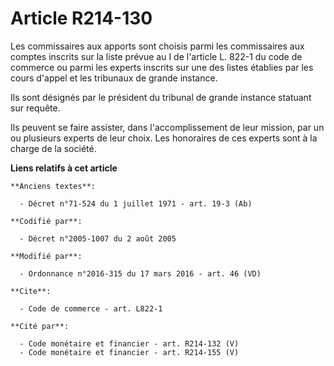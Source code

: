 # Article R214-130

Les commissaires aux apports sont choisis parmi les commissaires aux comptes inscrits sur la liste prévue au I de l'article
L. 822-1 du code de commerce ou parmi les experts inscrits sur une des listes établies par les cours d'appel et les tribunaux
de grande instance. 

Ils sont désignés par le président du tribunal de grande instance statuant sur requête. 

Ils peuvent se faire assister, dans l'accomplissement de leur mission, par un ou plusieurs experts de leur choix. Les
honoraires de ces experts sont à la charge de la société.

**Liens relatifs à cet article**

	**Anciens textes**:

	  - Décret n°71-524 du 1 juillet 1971 - art. 19-3 (Ab)

	**Codifié par**:

	  - Décret n°2005-1007 du 2 août 2005

	**Modifié par**:

	  - Ordonnance n°2016-315 du 17 mars 2016 - art. 46 (VD)

	**Cite**:

	  - Code de commerce - art. L822-1

	**Cité par**:

	  - Code monétaire et financier - art. R214-132 (V)
	  - Code monétaire et financier - art. R214-155 (V)
